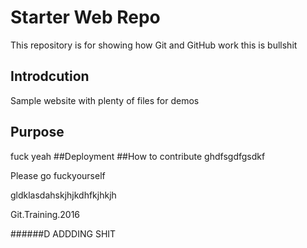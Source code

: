 # Starter Web Repo

This repository is for showing how Git and GitHub work
this is bullshit
## Introdcution

Sample website with plenty of files for demos

## Purpose
fuck yeah
##Deployment
##How to contribute
ghdfsgdfgsdkf

Please go fuckyourself


gldklasdahskjhjkdhfkjhkjh


Git.Training.2016


######D ADDDING SHIT
